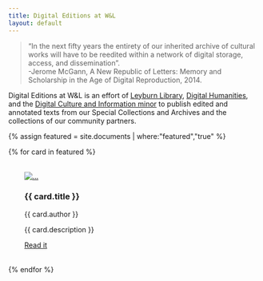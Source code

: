 ```yaml
---
title: Digital Editions at W&L
layout: default
---
```


<blockquote>“In the next fifty years the entirety of our inherited archive of cultural works will have to be reedited within a network of digital storage, access, and dissemination”.
<br />
<span id="blockquoteCitation">-Jerome McGann, A New Republic of Letters: Memory and Scholarship in the Age of Digital Reproduction, 2014.</span></blockquote>

Digital Editions at W&L is an effort of [Leyburn Library](http://library.wlu.edu), [Digital Humanities](http://digitalhumanities.wlu.edu), and the [Digital Culture and Information minor](http://go.wlu.edu/dci) to publish edited and annotated texts from our Special Collections and Archives and the collections of our community partners. 
<div class="row">
{% assign featured = site.documents | where:"featured","true"  %}

  {% for card in featured  %}

<div class="card" style="width: 20rem; margin:2rem;">
  <a href="{{card.url | relative_url }}"><img src="{{ site.baseurl }}{{card.image}}" class="card-img-top" alt="..."></a>
  <div class="card-body">
    <h3 class="card-title">{{ card.title }}</h3>
    <p class="card-text">{{ card.author }}</p>
    <p class="card-text">{{ card.description }}</p>
    <a href="{{card.url | relative_url }}" class="btn btn-info">Read it</a>
  </div>
</div>
{% endfor %}
</div>